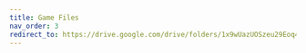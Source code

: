 ```yaml
---
title: Game Files
nav_order: 3
redirect_to: https://drive.google.com/drive/folders/1x9wUazUOSzeu29Eoq43NH8_k9R5wghg-
---
```

